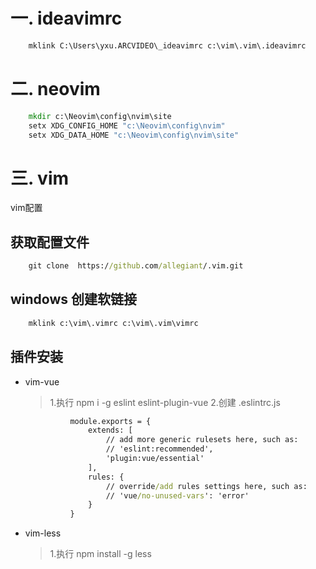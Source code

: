 # 一. ideavimrc
```cmd
    mklink C:\Users\yxu.ARCVIDEO\_ideavimrc c:\vim\.vim\.ideavimrc
```
# 二. neovim
```cmd
    mkdir c:\Neovim\config\nvim\site
    setx XDG_CONFIG_HOME "c:\Neovim\config\nvim"
    setx XDG_DATA_HOME "c:\Neovim\config\nvim\site"
```
# 三. vim
vim配置
## 获取配置文件
```cmd
	git clone  https://github.com/allegiant/.vim.git
```
## windows 创建软链接
  ```cmd
      mklink c:\vim\.vimrc c:\vim\.vim\vimrc
 ```
## 插件安装
- vim-vue
	> 1.执行 npm i -g eslint eslint-plugin-vue
	> 2.创建 .eslintrc.js
  ```cmd
			module.exports = {
				extends: [
					// add more generic rulesets here, such as:
					// 'eslint:recommended',
					'plugin:vue/essential'
				],
				rules: {
					// override/add rules settings here, such as:
					// 'vue/no-unused-vars': 'error'
				}
			}
  ```
- vim-less
	> 1.执行 npm install -g less
